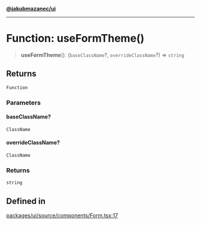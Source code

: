 [**@jakubmazanec/ui**](../README.md)

---

# Function: useFormTheme()

> **useFormTheme**(): (`baseClassName`?, `overrideClassName`?) => `string`

## Returns

`Function`

### Parameters

#### baseClassName?

`ClassName`

#### overrideClassName?

`ClassName`

### Returns

`string`

## Defined in

[packages/ui/source/components/Form.tsx:17](https://github.com/jakubmazanec/tools/blob/0633c96618f3c6692ade528aee0f27ac091468a5/packages/ui/source/components/Form.tsx#L17)

